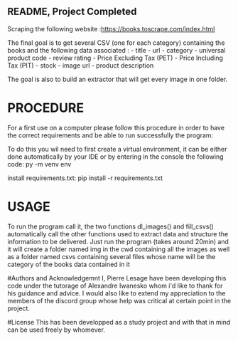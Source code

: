 ## README, Project Completed

Scraping the following website :https://books.toscrape.com/index.html

The final goal is to get several CSV (one for each category) containing the books and the following data associated :
		- title
		- url
		- category
		- universal product code
		- review rating
		- Price Excluding Tax (PET)
		- Price Including Tax (PIT)
		- stock
		- image url
		- product description

The goal is also to build an extractor that will get every image in one folder.

# PROCEDURE
For a first use on a computer please follow this procedure in order to have the correct requirements and be able to run successfully the program:

To do this you wil need to first create a virtual environment, it can be either done automatically by your IDE or by entering in the console the following code:
				 py -m venv env

install requirements.txt: pip install -r requirements.txt

# USAGE
To run the program call it, the two functions dl_images() and fill_csvs() automatically call the other functions used to extract data and structure the information to be delivered.
Just run the program (takes around 20min) and it will create a folder named img in the cwd containing all the images as well as a folder named csvs containing several files whose name will be the category of the books data contained in it



#Authors and Acknowledgemnt
I, Pierre Lesage have been developing this code under the tutorage of Alexandre Iwanesko whom i'd like to thank for his guidance and advice. I would also like to extend my appreciation to the members of the discord group whose help was critical at certain point in the project.

#License
This has been developped as a study project and with that in mind can be used freely by whomever.
